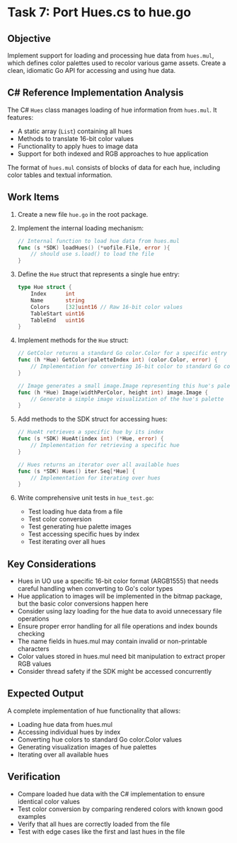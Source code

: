 # Task 7: Port Hues.cs to hue.go

## Objective

Implement support for loading and processing hue data from `hues.mul`, which defines color palettes used to recolor various game assets. Create a clean, idiomatic Go API for accessing and using hue data.

## C# Reference Implementation Analysis

The C# `Hues` class manages loading of hue information from `hues.mul`. It features:

- A static array (`List`) containing all hues
- Methods to translate 16-bit color values
- Functionality to apply hues to image data
- Support for both indexed and RGB approaches to hue application

The format of `hues.mul` consists of blocks of data for each hue, including color tables and textual information.

## Work Items

1. Create a new file `hue.go` in the root package.

2. Implement the internal loading mechanism:

   ```go
   // Internal function to load hue data from hues.mul
   func (s *SDK) loadHues() (*uofile.File, error ){
       // should use s.load() to load the file
   }
   ```

3. Define the `Hue` struct that represents a single hue entry:

   ```go
   type Hue struct {
       Index      int
       Name       string
       Colors     [32]uint16 // Raw 16-bit color values
       TableStart uint16
       TableEnd   uint16
   }
   ```

4. Implement methods for the `Hue` struct:

   ```go
   // GetColor returns a standard Go color.Color for a specific entry in the hue's palette
   func (h *Hue) GetColor(paletteIndex int) (color.Color, error) {
       // Implementation for converting 16-bit color to standard Go color
   }

   // Image generates a small image.Image representing this hue's palette for visualization
   func (h *Hue) Image(widthPerColor, height int) image.Image {
       // Generate a simple image visualization of the hue's palette
   }
   ```

5. Add methods to the SDK struct for accessing hues:

   ```go
   // HueAt retrieves a specific hue by its index
   func (s *SDK) HueAt(index int) (*Hue, error) {
       // Implementation for retrieving a specific hue
   }

   // Hues returns an iterator over all available hues
   func (s *SDK) Hues() iter.Seq[*Hue] {
       // Implementation for iterating over hues
   }
   ```

6. Write comprehensive unit tests in `hue_test.go`:
   - Test loading hue data from a file
   - Test color conversion
   - Test generating hue palette images
   - Test accessing specific hues by index
   - Test iterating over all hues

## Key Considerations

- Hues in UO use a specific 16-bit color format (ARGB1555) that needs careful handling when converting to Go's color types
- Hue application to images will be implemented in the bitmap package, but the basic color conversions happen here
- Consider using lazy loading for the hue data to avoid unnecessary file operations
- Ensure proper error handling for all file operations and index bounds checking
- The name fields in hues.mul may contain invalid or non-printable characters
- Color values stored in hues.mul need bit manipulation to extract proper RGB values
- Consider thread safety if the SDK might be accessed concurrently

## Expected Output

A complete implementation of hue functionality that allows:

- Loading hue data from hues.mul
- Accessing individual hues by index
- Converting hue colors to standard Go color.Color values
- Generating visualization images of hue palettes
- Iterating over all available hues

## Verification

- Compare loaded hue data with the C# implementation to ensure identical color values
- Test color conversion by comparing rendered colors with known good examples
- Verify that all hues are correctly loaded from the file
- Test with edge cases like the first and last hues in the file
